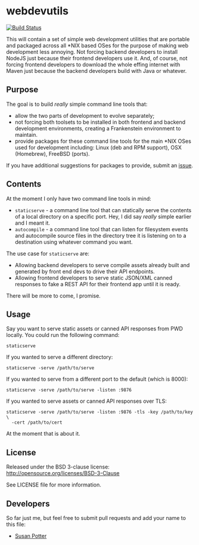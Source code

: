 # webdevutils

[![Build Status](https://travis-ci.org/mbbx6spp/webdevutils.png?branch=travis-support)](https://travis-ci.org/mbbx6spp/webdevutils)

This will contain a set of simple web development utilities that are portable
and packaged across all \*NIX based OSes for the purpose of making web
development less annoying. Not forcing backend developers to install NodeJS
just because their frontend developers use it. And, of course, not forcing
frontend developers to download the whole effing internet with Maven just
because the backend developers build with Java or whatever.

## Purpose

The goal is to build _really_ simple command line tools that:
* allow the two parts of development to evolve separately;
* not forcing both toolsets to be installed in both frontend and backend
development environments, creating a Frankenstein environment to maintain.
* provide packages for these command line tools for the main \*NIX OSes used
for development including: Linux (deb and RPM support), OSX (Homebrew),
FreeBSD (ports).

If you have additional suggestions for packages to provide, submit an
[issue](https://github.com/mbbx6spp/webdevutils/issues).

## Contents

At the moment I only have two command line tools in mind:
* `staticserve` - a command line tool that can statically serve the
contents of a local directory on a specific port. Hey, I did say
_really_ simple earlier and I meant it.
* `autocompile` - a command line tool that can listen for filesystem
events and autocompile source files in the directory tree it is
listening on to a destination using whatever command you want.

The use case for `staticserve` are:
* Allowing backend developers to serve compile assets already built and
generated by front end devs to drive their API endpoints.
* Allowing frontend developers to serve static JSON/XML canned responses
to fake a REST API for their frontend app until it is ready.

There will be more to come, I promise.

## Usage

Say you want to serve static assets or canned API responses from PWD
locally. You could run the following command:

```
staticserve
```

If you wanted to serve a different directory:

```
staticserve -serve /path/to/serve
```

If you wanted to serve from a different port to the default (which is 8000):

```
staticserve -serve /path/to/serve -listen :9876
```

If you wanted to serve assets or canned API responses over TLS:

```
staticserve -serve /path/to/serve -listen :9876 -tls -key /path/to/key \
  -cert /path/to/cert
```

At the moment that is about it.


## License

Released under the BSD 3-clause license:
http://opensource.org/licenses/BSD-3-Clause

See LICENSE file for more information.

## Developers

So far just me, but feel free to submit pull requests and add your name to
this file:

* [Susan Potter](https://github.com/mbbx6spp)

